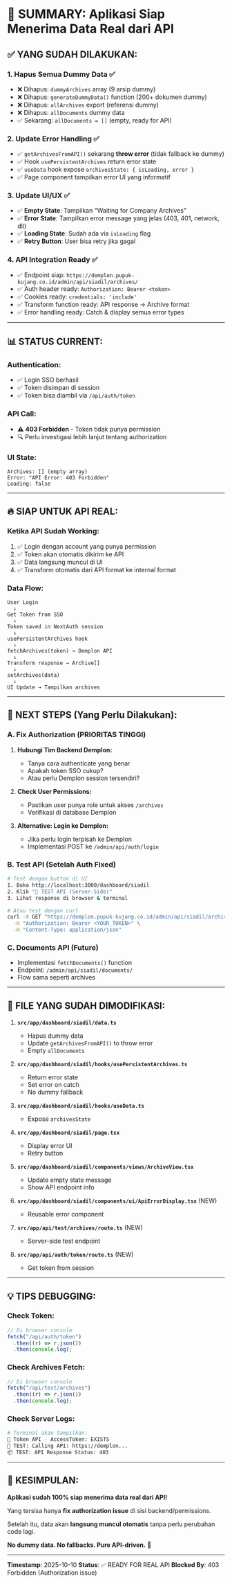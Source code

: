 # 🎯 SUMMARY: Aplikasi Siap Menerima Data Real dari API

## ✅ YANG SUDAH DILAKUKAN:

### 1. **Hapus Semua Dummy Data** ✅

- ❌ Dihapus: `dummyArchives` array (9 arsip dummy)
- ❌ Dihapus: `generateDummyData()` function (200+ dokumen dummy)
- ❌ Dihapus: `allArchives` export (referensi dummy)
- ❌ Dihapus: `allDocuments` dummy data
- ✅ Sekarang: `allDocuments = []` (empty, ready for API)

### 2. **Update Error Handling** ✅

- ✅ `getArchivesFromAPI()` sekarang **throw error** (tidak fallback ke dummy)
- ✅ Hook `usePersistentArchives` return error state
- ✅ `useData` hook expose `archivesState: { isLoading, error }`
- ✅ Page component tampilkan error UI yang informatif

### 3. **Update UI/UX** ✅

- ✅ **Empty State**: Tampilkan "Waiting for Company Archives"
- ✅ **Error State**: Tampilkan error message yang jelas (403, 401, network, dll)
- ✅ **Loading State**: Sudah ada via `isLoading` flag
- ✅ **Retry Button**: User bisa retry jika gagal

### 4. **API Integration Ready** ✅

- ✅ Endpoint siap: `https://demplon.pupuk-kujang.co.id/admin/api/siadil/archives/`
- ✅ Auth header ready: `Authorization: Bearer <token>`
- ✅ Cookies ready: `credentials: 'include'`
- ✅ Transform function ready: API response → Archive format
- ✅ Error handling ready: Catch & display semua error types

---

## 📊 STATUS CURRENT:

### **Authentication:**

- ✅ Login SSO berhasil
- ✅ Token disimpan di session
- ✅ Token bisa diambil via `/api/auth/token`

### **API Call:**

- ⚠️ **403 Forbidden** - Token tidak punya permission
- 🔍 Perlu investigasi lebih lanjut tentang authorization

### **UI State:**

```
Archives: [] (empty array)
Error: "API Error: 403 Forbidden"
Loading: false
```

---

## 🔥 SIAP UNTUK API REAL:

### **Ketika API Sudah Working:**

1. ✅ Login dengan account yang punya permission
2. ✅ Token akan otomatis dikirim ke API
3. ✅ Data langsung muncul di UI
4. ✅ Transform otomatis dari API format ke internal format

### **Data Flow:**

```
User Login
  ↓
Get Token from SSO
  ↓
Token saved in NextAuth session
  ↓
usePersistentArchives hook
  ↓
fetchArchives(token) → Demplon API
  ↓
Transform response → Archive[]
  ↓
setArchives(data)
  ↓
UI Update → Tampilkan archives
```

---

## 🚀 NEXT STEPS (Yang Perlu Dilakukan):

### **A. Fix Authorization (PRIORITAS TINGGI)**

1. **Hubungi Tim Backend Demplon:**

   - Tanya cara authenticate yang benar
   - Apakah token SSO cukup?
   - Atau perlu Demplon session tersendiri?

2. **Check User Permissions:**

   - Pastikan user punya role untuk akses `/archives`
   - Verifikasi di database Demplon

3. **Alternative: Login ke Demplon:**
   - Jika perlu login terpisah ke Demplon
   - Implementasi POST ke `/admin/api/auth/login`

### **B. Test API (Setelah Auth Fixed)**

```bash
# Test dengan button di UI
1. Buka http://localhost:3000/dashboard/siadil
2. Klik "🧪 TEST API (Server-Side)"
3. Lihat response di browser & terminal

# Atau test dengan curl
curl -X GET "https://demplon.pupuk-kujang.co.id/admin/api/siadil/archives/" \
  -H "Authorization: Bearer <YOUR_TOKEN>" \
  -H "Content-Type: application/json"
```

### **C. Documents API (Future)**

- Implementasi `fetchDocuments()` function
- Endpoint: `/admin/api/siadil/documents/`
- Flow sama seperti archives

---

## 📝 FILE YANG SUDAH DIMODIFIKASI:

1. **`src/app/dashboard/siadil/data.ts`**

   - Hapus dummy data
   - Update `getArchivesFromAPI()` to throw error
   - Empty `allDocuments`

2. **`src/app/dashboard/siadil/hooks/usePersistentArchives.ts`**

   - Return error state
   - Set error on catch
   - No dummy fallback

3. **`src/app/dashboard/siadil/hooks/useData.ts`**

   - Expose `archivesState`

4. **`src/app/dashboard/siadil/page.tsx`**

   - Display error UI
   - Retry button

5. **`src/app/dashboard/siadil/components/views/ArchiveView.tsx`**

   - Update empty state message
   - Show API endpoint info

6. **`src/app/dashboard/siadil/components/ui/ApiErrorDisplay.tsx`** (NEW)

   - Reusable error component

7. **`src/app/api/test/archives/route.ts`** (NEW)

   - Server-side test endpoint

8. **`src/app/api/auth/token/route.ts`** (NEW)
   - Get token from session

---

## 💡 TIPS DEBUGGING:

### Check Token:

```javascript
// Di browser console
fetch("/api/auth/token")
  .then((r) => r.json())
  .then(console.log);
```

### Check Archives Fetch:

```javascript
// Di browser console
fetch("/api/test/archives")
  .then((r) => r.json())
  .then(console.log);
```

### Check Server Logs:

```bash
# Terminal akan tampilkan:
🔑 Token API - AccessToken: EXISTS
📡 TEST: Calling API: https://demplon...
📦 TEST: API Response Status: 403
```

---

## 🎉 KESIMPULAN:

**Aplikasi sudah 100% siap menerima data real dari API!**

Yang tersisa hanya **fix authorization issue** di sisi backend/permissions.

Setelah itu, data akan **langsung muncul otomatis** tanpa perlu perubahan code lagi.

**No dummy data. No fallbacks. Pure API-driven.** 🚀

---

**Timestamp**: 2025-10-10
**Status**: ✅ READY FOR REAL API
**Blocked By**: 403 Forbidden (Authorization issue)
